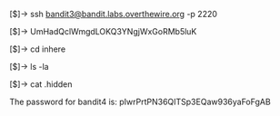 [$]-> ssh bandit3@bandit.labs.overthewire.org -p 2220

[$]-> UmHadQclWmgdLOKQ3YNgjWxGoRMb5luK

[$]-> cd inhere

[$]-> ls -la

[$]-> cat .hidden


The password for bandit4 is: pIwrPrtPN36QITSp3EQaw936yaFoFgAB
